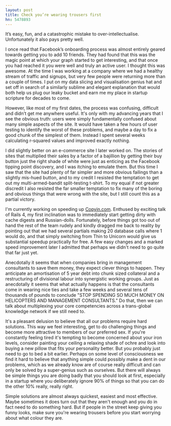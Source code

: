 ```yaml
---
layout: post
title: Check you’re wearing trousers first
hn: 5478893
---
```

It’s easy, fun, and a catastrophic mistake to over-intellectualise. Unfortunately it also pays pretty well.

I once read that Facebook’s onboarding process was almost entirely geared towards getting you to add 10 friends. They had found that this was the magic point at which your graph started to get interesting, and that once you had reached it you were well and truly an active user. I thought this was awesome. At the time I was working at a company where we had a healthy stream of traffic and signups, but very few people were returning more than a couple of times. I put on my data slicing and visualisation genius hat and set off in search of a similarly sublime and elegant explanation that would both help us plug our leaky bucket and earn me my place in startup scripture for decades to come.

However, like most of my first dates, the process was confusing, difficult and didn’t get me anywhere useful. It's only with my advancing years that I see the obvious truth: users were simply fundamentally confused about many simple aspects of the site. It would have taken a few hours of user testing to identify the worst of these problems, and maybe a day to fix a good chunk of the simplest of them. Instead I spent several weeks calculating r-squared values and improved exactly nothing.

I did slightly better on an e-commerce site I later worked on. The stories of sites that multiplied their sales by a factor of a bajillion by getting their buy button just the right shade of white were just as enticing as the Facebook tipping point discovery, and I was itching to emulate them. But this time I saw that the site had plenty of far simpler and more obvious failings than a slightly mis-hued button, and to my credit I resisted the temptation to get out my multi-armed-bandit split-testing t-shirt. To my equal if not greater discredit I also resisted the far smaller temptation to fix many of the boring and obvious things that were wrong with the site, but I still count this as a partial victory.

I'm currently working on speeding up <a href="http://www.copyin.com" target="_blank" id="copyin-link-in-trousers-post">Copyin.com</a>. Enthused by exciting talk of Rails 4, my first inclination was to immediately start getting dirty with cache digests and Russian-dolls. Fortunately, before things got too out of hand the rest of the team rudely and kindly dragged me back to reality by pointing out that we had several partials making 20 database calls where 1 would do, and that simply switching from Thin to Unicorn would give us substantial speedup practically for free. A few easy changes and a marked speed improvement later I admitted that perhaps we didn't need to go quite that far just yet.

Anecdotally it seems that when companies bring in management consultants to save them money, they expect clever things to happen. They anticipate an amortisation of 5 year debt into chunk sized collateral and a restructuring of divisional labour into synergistic working groups. Just as anecdotally it seems that what actually happens is that the consultants come in wearing nice ties and take a few weeks and several tens of thousands of pounds to conclude "STOP SPENDING SO MUCH MONEY ON HELICOPTERS AND MANAGEMENT CONSULTANTS." Do that, then we can talk about multiplexing your core competencies across a trans-global knowledge network if we still need to.

It's a pleasant delusion to believe that all our problems require hard solutions. This way we feel interesting, get to do challenging things and become more attractive to members of our preferred sex. If you're constantly feeling tired it's tempting to become concerned about your iron levels, consider painting your ceiling a relaxing shade of ochre and look into buying a new pillow that fits your personality better. But you probably just need to go to bed a bit earlier. Perhaps on some level of consciousness we find it hard to believe that anything simple could possibly make a dent in our problems, which as we already know are of course really difficult and can only be solved by a super-genius such as ourselves. But there will always be simple things you are doing badly that you should look at first, especially in a startup where you deliberately ignore 90% of things so that you can do the other 10% really, really right.

Simple solutions are almost always quickest, easiest and most effective. Maybe sometimes it does turn out that they aren't enough and you do in fact need to do something hard. But if people in the street keep giving you funny looks, make sure you're wearing trousers before you start worrying about what colour they are.